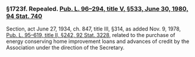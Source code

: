 ### §1723f. Repealed. [Pub. L. 96–294, title V, §533, June 30, 1980, 94 Stat. 740](/statviewer.htm?volume=94&page=740) ###

Section, act June 27, 1934, ch. 847, title III, §314, as added Nov. 9, 1978, [Pub. L. 95–619, title II, §242, 92 Stat. 3228](/statviewer.htm?volume=92&page=3228), related to the purchase of energy conserving home improvement loans and advances of credit by the Association under the direction of the Secretary.